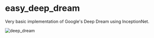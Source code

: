 # easy_deep_dream

Very basic implementation of Google's Deep Dream using InceptionNet. 

![deep_dream](https://github.com/denizgulal/easy_deep_dream/assets/91977648/3200726e-0e84-42e2-9446-d23b89f81d47)
